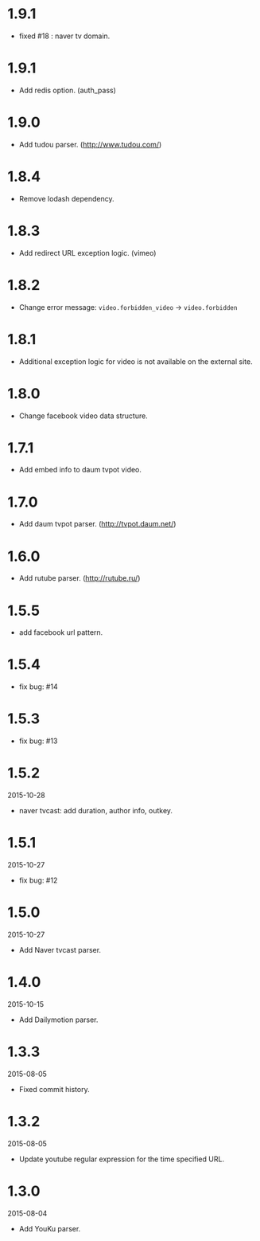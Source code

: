 # 1.9.1
- fixed #18 : naver tv domain.

# 1.9.1

- Add redis option. (auth_pass)

# 1.9.0

- Add tudou parser. (http://www.tudou.com/)

# 1.8.4

- Remove lodash dependency.

# 1.8.3

- Add redirect URL exception logic. (vimeo)

# 1.8.2

- Change error message: `video.forbidden_video` -> `video.forbidden`

# 1.8.1

- Additional exception logic for video is not available on the external site.

# 1.8.0

- Change facebook video data structure.

# 1.7.1

- Add embed info to daum tvpot video.

# 1.7.0

- Add daum tvpot parser. (http://tvpot.daum.net/)

# 1.6.0

- Add rutube parser. (http://rutube.ru/)

# 1.5.5

- add facebook url pattern.

# 1.5.4

- fix bug: #14

# 1.5.3

- fix bug: #13

# 1.5.2

2015-10-28

- naver tvcast: add duration, author info, outkey.

# 1.5.1

2015-10-27

 - fix bug: #12

# 1.5.0

2015-10-27

 - Add Naver tvcast parser.


# 1.4.0

2015-10-15

 - Add Dailymotion parser.

# 1.3.3

2015-08-05

 - Fixed commit history.

# 1.3.2

2015-08-05

 - Update youtube regular expression for the time specified URL.

# 1.3.0

2015-08-04

 - Add YouKu parser.
